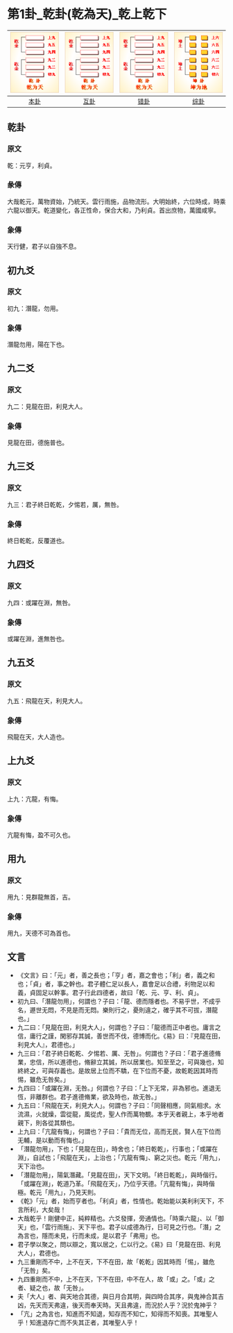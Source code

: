# 第1卦_乾卦(乾為天)_乾上乾下

| ![qian](/resources/64gua_qian.png) | ![qian](/resources/64gua_qian.png) | ![qian](/resources/64gua_qian.png) | ![kun](/resources/64gua_kun.png)    |
|:------:|:------:|:------:|:------:|
| [本卦](/10wings/xuguazhuan/01qian/) | [互卦](/10wings/xuguazhuan/01qian/) | [错卦](/10wings/xuguazhuan/01qian/) | [综卦](/10wings/xuguazhuan/02kun/) |

## 乾卦
### 原文
乾：元亨，利貞。
### 彖傳
大哉乾元，萬物資始，乃統天。雲行雨施，品物流形。大明始終，六位時成，時乘六龍以御天。乾道變化，各正性命，保合大和，乃利貞。首出庶物，萬國咸寧。
### 象傳
天行健，君子以自強不息。
## 初九爻
### 原文
初九：潛龍，勿用。
### 象傳
潛龍勿用，陽在下也。
## 九二爻
### 原文
九二：見龍在田，利見大人。
### 象傳
見龍在田，德施普也。
## 九三爻
### 原文
九三：君子終日乾乾，夕惕若，厲，無咎。
### 象傳
終日乾乾，反覆道也。
## 九四爻
### 原文
九四：或躍在淵，無咎。
### 象傳
或躍在淵，進無咎也。
## 九五爻
### 原文
九五：飛龍在天，利見大人。
### 象傳
飛龍在天，大人造也。
## 上九爻
### 原文
上九：亢龍，有悔。
### 象傳
亢龍有悔，盈不可久也。
## 用九
### 原文
用九：見群龍無首，吉。
### 象傳
用九，天德不可為首也。


## 文言
- 《文言》曰：「元」者，善之長也；「亨」者，嘉之會也；「利」者，義之和也；「貞」者，事之幹也。君子體仁足以長人，嘉會足以合禮，利物足以和義，貞固足以幹事。君子行此四德者，故曰「乾、元、亨、利、貞」。
- 初九曰、「潛龍勿用」，何謂也？子曰：「龍、德而隱者也。不易乎世，不成乎名，遯世无悶，不見是而无悶。樂則行之，憂則違之，確乎其不可拔，潛龍也。」
- 九二曰：「見龍在田，利見大人」，何謂也？子曰：「龍德而正中者也。庸言之信，庸行之謹，閑邪存其誠，善世而不伐，德博而化。《易》曰：『見龍在田，利見大人』，君德也。」
- 九三曰：「君子終日乾乾、夕惕若、厲、无咎」。何謂也？子曰：「君子進德脩業，忠信，所以進德也，脩辭立其誠，所以居業也。知至至之，可與幾也，知終終之，可與存義也。是故居上位而不驕，在下位而不憂，故乾乾因其時而惕，雖危无咎矣。」
- 九四曰：「或躍在淵，无咎。」何謂也？子曰：「上下无常，非為邪也。進退无恆，非離群也。君子進德脩業，欲及時也，故无咎。」
- 九五曰：「飛龍在天，利見大人」。何謂也？子曰：「同聲相應，同氣相求。水流濕，火就燥，雲從龍，風從虎，聖人作而萬物覩。本乎天者親上，本乎地者親下，則各從其類也。
- 上九曰：「亢龍有悔」，何謂也？子曰：「貴而无位，高而无民，賢人在下位而无輔，是以動而有悔也。」
- 「潛龍勿用」，下也；「見龍在田」，時舍也；「終日乾乾」，行事也；「或躍在淵」，自試也；「飛龍在天」，上治也；「亢龍有悔」、窮之災也。乾元「用九」，天下治也。
- 「潛龍勿用」，陽氣潛藏。「見龍在田」，天下文明。「終日乾乾」，與時偕行。「或躍在淵」，乾道乃革。「飛龍在天」，乃位乎天德。「亢龍有悔」，與時偕極。乾元「用九」，乃見天則。
- 《乾》「元」者，始而亨者也。「利貞」者，性情也。乾始能以美利利天下，不言所利，大矣哉！
- 大哉乾乎！剛健中正，純粹精也。六爻發揮，旁通情也。「時乘六龍」、以「御天」也，「雲行雨施」、天下平也。君子以成德為行，日可見之行也。「潛」之為言也，隱而未見，行而未成，是以君子「弗用」也。
- 君子學以聚之，問以辯之，寬以居之，仁以行之。《易》曰「見龍在田、利見大人」，君德也。
- 九三重剛而不中，上不在天，下不在田，故「乾乾」因其時而「惕」，雖危「无咎」矣。
- 九四重剛而不中，上不在天，下不在田，中不在人，故「或」之。「或」之者、疑之也，故「无咎」。
- 夫「大人」者、與天地合其德，與日月合其明，與四時合其序，與鬼神合其吉凶，先天而天弗違，後天而奉天時。天且弗違，而況於人乎？況於鬼神乎？
- 「亢」之為言也，知進而不知退，知存而不知亡，知得而不知喪。其唯聖人乎！知進退存亡而不失其正者，其唯聖人乎！